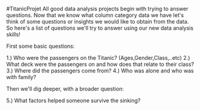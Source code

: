 #TitanicProjet
All good data analysis projects begin with trying to answer questions. Now that we know what column category data we have let's think of some questions or insights we would like to obtain from the data. So here's a list of questions we'll try to answer using our new data analysis skills!

First some basic questions:

1.) Who were the passengers on the Titanic? (Ages,Gender,Class,..etc)
2.) What deck were the passengers on and how does that relate to their class?
3.) Where did the passengers come from?
4.) Who was alone and who was with family?

Then we'll dig deeper, with a broader question:

5.) What factors helped someone survive the sinking?
